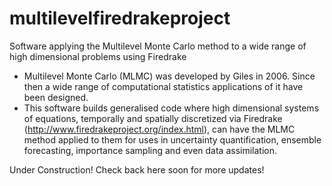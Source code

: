 # multilevelfiredrakeproject
Software applying the Multilevel Monte Carlo method to a wide range of high dimensional problems using Firedrake

- Multilevel Monte Carlo (MLMC) was developed by Giles in 2006. Since then a wide range of computational statistics applications of it have been designed. 
- This software builds generalised code where high dimensional systems of equations, temporally and spatially discretized via Firedrake (http://www.firedrakeproject.org/index.html), can have the MLMC method applied to them for uses in uncertainty quantification, ensemble forecasting, importance sampling and even data assimilation. 

Under Construction! 
Check back here soon for more updates!

[comment]: <> (This is the line to put in terminal to cancel md files: find . -name "*.pyc" -exec git rm -f {} \;)


